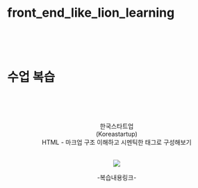 # front_end_like_lion_learning
<br>
<br>
<br>
 
<h1>수업 복습</h1><br>
<br>
<br>

<p align="center">
한국스타트업<br>
(Koreastartup)<br>
HTML - 마크업 구조 이해하고 시멘틱한 태그로 구성해보기 
<br>
<br>


<p align="center">
<a href="https://chry8822.github.io/front_end_like_lion_learning/html%20%EA%B3%BC%EC%A0%9C%20-%20%EC%82%AC%EC%9D%B4%ED%8A%B8%20%EB%A7%88%ED%81%AC%EC%97%85/koreaStartupForum.html">
<img src="https://img.shields.io/badge/HTML5-E34F26?style=flat-square&logo=HTML5&logoColor=white"/></a> 

</p>
<p align="center">
-복습내용링크-

<br>
<br>
<br>
